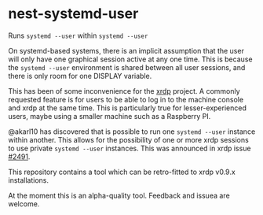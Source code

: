 # nest-systemd-user
Runs `systemd --user` within `systemd --user`

On systemd-based systems, there is an implicit assumption that the user
will only have one graphical session active at any one time. This is because
the `systemd --user` environment is shared between all user sessions, and
there is only room for one DISPLAY variable.

This has been of some inconvenience for the [xrdp](/neutrinolabs/xrdp) project.
A commonly requested feature is for users to be able to log in to the
machine console and xrdp at the same time. This is particularly true
for lesser-experienced users, maybe using a smaller machine such as a
Raspberry PI.

@akarl10 has discovered that is possible to run one `systemd
--user` instance within another. This allows for the possibility of one or more
xrdp sessions to use private `systemd --user` instances.
This was announced in xrdp issue [#2491](/neutrinolabs/xrdp/issues/2491).

This repository contains a tool which can be retro-fitted to xrdp v0.9.x
installations.

At the moment this is an alpha-quality tool. Feedback and issuea are welcome.
